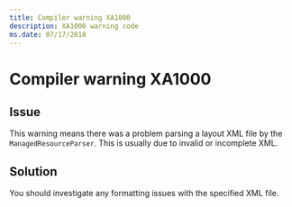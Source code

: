```yaml
---
title: Compiler warning XA1000
description: XA1000 warning code
ms.date: 07/17/2018
---
```

# Compiler warning XA1000

## Issue

This warning means there was a problem parsing a layout XML file
by the `ManagedResourceParser`. This is usually due to invalid or
incomplete XML. 

## Solution

You should investigate any formatting issues with the specified XML file.